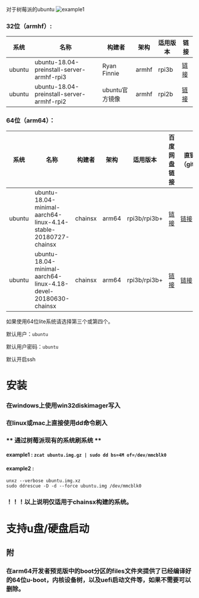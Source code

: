 对于树莓派的ubuntu
![example1](https://assets.ubuntu.com/v1/c037fd75-ubuntu-logo.png)

### 32位（armhf）:
| 系统 | 名称 | 构建者 | 架构 | 适用版本 | 链接 |
|-----|------|-------|-----|---------|--------|
| ubuntu | ubuntu-18.04-preinstall-server-armhf-rpi3 | Ryan Finnie | armhf | rpi3b | [链接](https://www.finnie.org/software/raspberrypi/ubuntu-rpi3/ubuntu-18.04-preinstalled-server-armhf+raspi3.img.xz) |
| ubuntu | ubuntu-18.04-preinstall-server-armhf-rpi2 | ubuntu官方镜像 | armhf | rpi2b | [链接](https://mirrors.tuna.tsinghua.edu.cn/ubuntu-cdimage/ubuntu/releases/18.04/release/ubuntu-18.04-preinstalled-server-armhf+raspi2.img.xz) |

### 64位（arm64）：
| 系统 | 名称 | 构建者 | 架构 | 适用版本 | 百度网盘链接 | 直链下载（github） |
|-----|-----|-------|------|---------|------------|-----------------|
| ubuntu | ubuntu-18.04-minimal-aarch64-linux-4.14-stable-20180727-chainsx | chainsx | arm64 | rpi3b/rpi3b+ | [链接](https://pan.baidu.com/s/1PzL6a2oBCEj434QWDHeI5w) | [链接](https://github.com/chainsx/ubuntu64-rpi/releases/download/ubuntu-18.04-arm64/cxcore-ubuntu-18.04-minimal-aarch64-raspi3b-raspi3b-plus-stable-20180727-chainsx.img.xz) |
| ubuntu | ubuntu-18.04-minimal-aarch64-linux-4.18-devel-20180630-chainsx | chainsx | arm64 | rpi3b/rpi3b+ | [链接](https://pan.baidu.com/s/1GQtcBIOKGYW1KFZ3QJbyXQ) | [链接](https://github.com/chainsx/ubuntu64-rpi/releases/download/ubuntu-18.04-arm64/cxcore-ubuntu-18.04-minimal-aarch64-raspi3b-raspi3b-plus-devel-20180630-chainsx.img.xz) |


如果使用64位lite系统请选择第三个或第四个。

默认用户：`ubuntu`

默认用户密码：`ubuntu`

默认开启ssh

# 安装
### 在windows上使用win32diskimager写入
### 在linux或mac上直接使用dd命令刷入
### ** 通过树莓派现有的系统刷系统 **
#### example1 : `zcat ubuntu.img.gz | sudo dd bs=4M of=/dev/mmcblk0`
#### example2 : 
```
unxz --verbose ubuntu.img.xz
sudo ddrescue -D -d --force ubuntu.img /dev/mmcblk0
```

### ！！！以上说明仅适用于chainsx构建的系统。

# 支持u盘/硬盘启动

## 附
### 在arm64开发者预览版中的boot分区的files文件夹提供了已经编译好的64位u-boot，内核设备树，以及uefi启动文件等，如果不需要可以删除。
